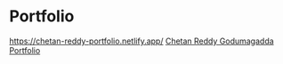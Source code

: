 # Portfolio
https://chetan-reddy-portfolio.netlify.app/
[Chetan Reddy Godumagadda Portfolio](https://stackblitz.com/~/github.com/ChetanReddyG/sb1-wwbfgayv)
